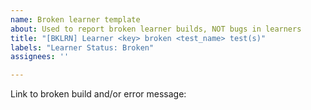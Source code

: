 ```yaml
---
name: Broken learner template
about: Used to report broken learner builds, NOT bugs in learners
title: "[BKLRN] Learner <key> broken <test_name> test(s)"
labels: "Learner Status: Broken"
assignees: ''

---
```


Link to broken build and/or error message:


